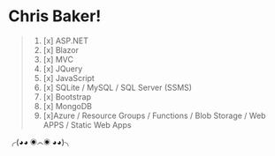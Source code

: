 # Chris Baker!

>    1. [x] ASP.NET
>    2. [x] Blazor
>    3. [x] MVC
>    5. [x] JQuery
>    6. [x] JavaScript
>    7. [x] SQLite / MySQL / SQL Server (SSMS)
>    8. [x] Bootstrap
>    9. [x] MongoDB
>    10. [x]Azure / Resource Groups / Functions / Blob Storage / Web APPS / Static Web Apps 

╭(◕◕ ◉෴◉ ◕◕)╮

